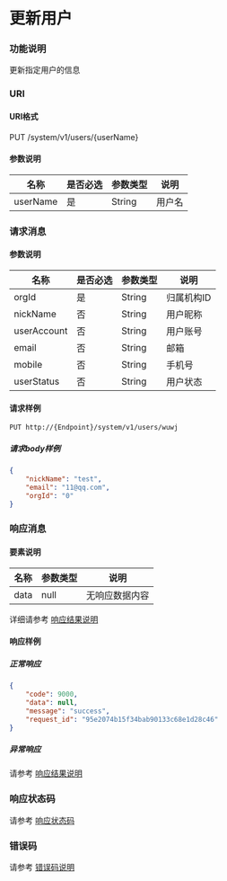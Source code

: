 # 更新用户

### 功能说明
更新指定用户的信息

### URI
#### URI格式  
PUT /system/v1/users/{userName}  
#### 参数说明  
| 名称 | 是否必选 | 参数类型 | 说明 |
| --- | --- | --- | --- |
| userName | 是 | String | 用户名 |

### 请求消息
#### 参数说明  
| 名称 | 是否必选 | 参数类型 | 说明 |
| --- | --- | --- | --- |
| orgId | 是 | String | 归属机构ID |
| nickName | 否 | String | 用户昵称 |
| userAccount | 否 | String | 用户账号 |
| email | 否 | String | 邮箱 |
| mobile | 否 | String | 手机号 |
| userStatus| 否 | String | 用户状态 |

#### 请求样例  
```
PUT http://{Endpoint}/system/v1/users/wuwj
```
##### 请求body样例
```json
{
	"nickName": "test",
	"email": "11@qq.com",
	"orgId": "0"
}
```

### 响应消息
#### 要素说明
| 名称 | 参数类型 | 说明 |
| --- | --- | --- |
| data | null | 无响应数据内容 |

详细请参考 [响应结果说明](../../../common/response/result.md#要素说明)  

#### 响应样例
##### 正常响应
```json
{
	"code": 9000,
	"data": null,
	"message": "success",
	"request_id": "95e2074b15f34bab90133c68e1d28c46"
}
```
##### 异常响应
请参考 [响应结果说明](../../../common/response/result.md#异常响应样例)

### 响应状态码
请参考 [响应状态码](../../../common/response/status.md)

### 错误码
请参考 [错误码说明](../../../common/errorCode/README.md)
